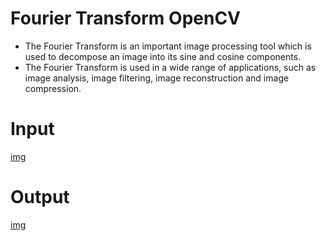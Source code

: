 # Fourier Transform OpenCV

- The Fourier Transform is an important image processing tool which is used to decompose an image into its sine and cosine components.
- The Fourier Transform is used in a wide range of applications, such as image analysis, image filtering, image reconstruction and image compression.


# Input
[img](https://i.imgur.com/EcjPmTw.png)


# Output
[img](https://i.imgur.com/mHRiEPi.png)